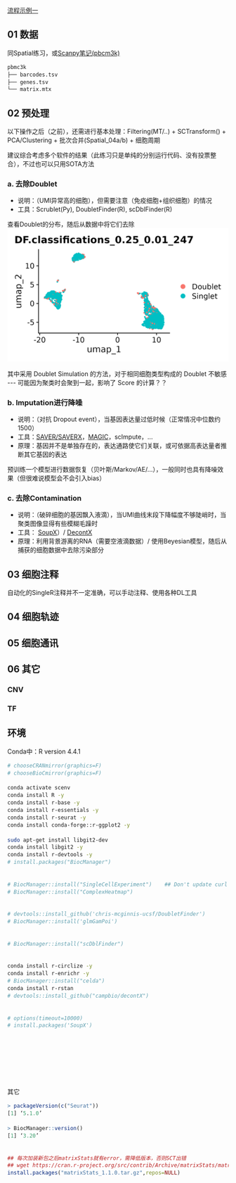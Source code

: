 
[流程示例一](https://djhcod.github.io/r-notes/single_cell/sc_supplementary/DecontX.html)


## 01 数据

同Spatial练习，或[Scanpy笔记(pbcm3k)](https://jiarong-l.github.io/notes/Bioinfo/Blocks/Scanpy/)

```bash
pbmc3k
├── barcodes.tsv
├── genes.tsv
└── matrix.mtx
```


## 02 预处理

以下操作之后（之前），还需进行基本处理：Filtering(MT/..) + SCTransform() + PCA/Clustering + 批次合并(Spatial_04a/b) + 细胞周期

建议综合考虑多个软件的结果（此练习只是单纯的分别运行代码、没有投票整合），不过也可以只用SOTA方法

### a. 去除Doublet
* 说明：（UMI异常高的细胞），但需要注意（免疫细胞+组织细胞）的情况
* 工具：Scrublet(Py), DoubletFinder(R), scDblFinder(R)

查看Doublet的分布，随后从数据中将它们去除 
![DoubletFinder(均匀分布可能是ok的？)](./img/02a_1.png)

其中采用 Doublet Simulation 的方法，对于相同细胞类型构成的 Doublet 不敏感 --- 可能因为聚类时会聚到一起，影响了 Score 的计算？？

### b. Imputation进行降噪  
* 说明：（对抗 Dropout event），当基因表达量过低时候（正常情况中位数约1500）
* 工具：[SAVER/SAVERX](https://singlecell.wharton.upenn.edu/saver-x/)，[MAGIC](https://cloud.tencent.com/developer/article/1803724)，scImpute，...
* 原理：基因并不是单独存在的，表达通路使它们关联，或可依据高表达量者推断其它基因的表达

预训练一个模型进行数据恢复（贝叶斯/Markov/AE/...），一般同时也具有降噪效果（但很难说模型会不会引入bias）

### c. 去除Contamination
* 说明：（破碎细胞的基因飘入液滴），当UMI曲线末段下降幅度不够陡峭时，当聚类图像显得有些模糊毛躁时
* 工具： [SoupX](https://github.com/constantAmateur/SoupX)）/ [DecontX](https://bioc.r-universe.dev/decontX/doc/manual.html)
* 原理：利用背景游离的RNA（需要空液滴数据）/ 使用Beyesian模型，随后从捕获的细胞数据中去除污染部分


## 03 细胞注释

自动化的SingleR注释并不一定准确，可以手动注释、使用各种DL工具


## 04 细胞轨迹







## 05 细胞通讯





## 06 其它

### CNV

### TF









## 环境

Conda中：R version 4.4.1

```bash
# chooseCRANmirror(graphics=F)
# chooseBioCmirror(graphics=F)

conda activate scenv
conda install R -y
conda install r-base -y
conda install r-essentials -y 
conda install r-seurat -y
conda install conda-forge::r-ggplot2 -y

sudo apt-get install libgit2-dev
conda install libgit2 -y
conda install r-devtools -y
# install.packages("BiocManager")


# BiocManager::install("SingleCellExperiment")    ## Don't update curl !!
# BiocManager::install("ComplexHeatmap")


# devtools::install_github('chris-mcginnis-ucsf/DoubletFinder')
# BiocManager::install('glmGamPoi')


# BiocManager::install("scDblFinder") 


conda install r-circlize -y
conda install r-enrichr -y
# BiocManager::install("celda")
conda install r-rstan
# devtools::install_github("campbio/decontX")


# options(timeout=10000)
# install.packages('SoupX')









```




其它
```R
> packageVersion(c("Seurat"))
[1] ‘5.1.0’

> BiocManager::version()
[1] ‘3.20’


## 每次加装新包之后matrixStats就有error，需降低版本，否则SCT出错
## wget https://cran.r-project.org/src/contrib/Archive/matrixStats/matrixStats_1.1.0.tar.gz
install.packages("matrixStats_1.1.0.tar.gz",repos=NULL) 
```



